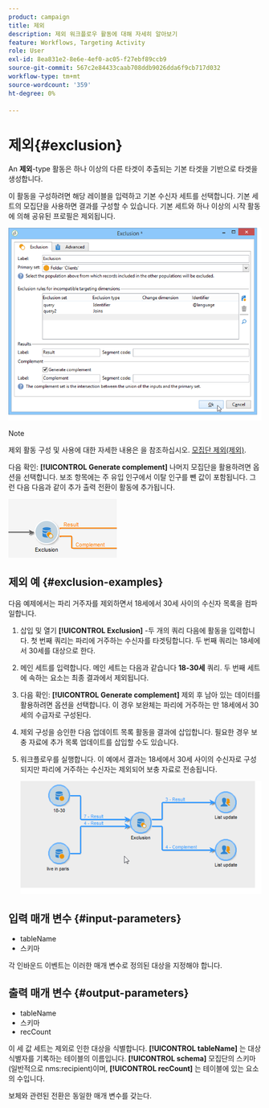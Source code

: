 ```yaml
---
product: campaign
title: 제외
description: 제외 워크플로우 활동에 대해 자세히 알아보기
feature: Workflows, Targeting Activity
role: User
exl-id: 8ea831e2-8e6e-4ef0-ac05-f27ebf89ccb9
source-git-commit: 567c2e84433caab708ddb9026dda6f9cb717d032
workflow-type: tm+mt
source-wordcount: '359'
ht-degree: 0%

---
```


# 제외{#exclusion}



An **제외**-type 활동은 하나 이상의 다른 타겟이 추출되는 기본 타겟을 기반으로 타겟을 생성합니다.

이 활동을 구성하려면 해당 레이블을 입력하고 기본 수신자 세트를 선택합니다. 기본 세트의 모집단을 사용하면 결과를 구성할 수 있습니다. 기본 세트와 하나 이상의 시작 활동에 의해 공유된 프로필은 제외됩니다.

![](assets/s_user_segmentation_exclu.png)

>[!NOTE]
>
>제외 활동 구성 및 사용에 대한 자세한 내용은 을 참조하십시오. [모집단 제외(제외)](targeting-workflows.md#excluding-a-population--exclusion-).

다음 확인: **[!UICONTROL Generate complement]** 나머지 모집단을 활용하려면 옵션을 선택합니다. 보조 항목에는 주 유입 인구에서 이탈 인구를 뺀 값이 포함됩니다. 그런 다음 다음과 같이 추가 출력 전환이 활동에 추가됩니다.

![](assets/s_user_segmentation_exclu_compl.png)

## 제외 예 {#exclusion-examples}

다음 예제에서는 파리 거주자를 제외하면서 18세에서 30세 사이의 수신자 목록을 컴파일합니다.

1. 삽입 및 열기 **[!UICONTROL Exclusion]** -두 개의 쿼리 다음에 활동을 입력합니다. 첫 번째 쿼리는 파리에 거주하는 수신자를 타겟팅합니다. 두 번째 쿼리는 18세에서 30세를 대상으로 한다.
1. 메인 세트를 입력합니다. 메인 세트는 다음과 같습니다 **18-30세** 쿼리. 두 번째 세트에 속하는 요소는 최종 결과에서 제외됩니다.
1. 다음 확인: **[!UICONTROL Generate complement]** 제외 후 남아 있는 데이터를 활용하려면 옵션을 선택합니다. 이 경우 보완체는 파리에 거주하는 만 18세에서 30세의 수급자로 구성된다.
1. 제외 구성을 승인한 다음 업데이트 목록 활동을 결과에 삽입합니다. 필요한 경우 보충 자료에 추가 목록 업데이트를 삽입할 수도 있습니다.
1. 워크플로우를 실행합니다. 이 예에서 결과는 18세에서 30세 사이의 수신자로 구성되지만 파리에 거주하는 수신자는 제외되어 보충 자료로 전송됩니다.

   ![](assets/exclusion_example.png)

## 입력 매개 변수 {#input-parameters}

* tableName
* 스키마

각 인바운드 이벤트는 이러한 매개 변수로 정의된 대상을 지정해야 합니다.

## 출력 매개 변수 {#output-parameters}

* tableName
* 스키마
* recCount

이 세 값 세트는 제외로 인한 대상을 식별합니다. **[!UICONTROL tableName]** 는 대상 식별자를 기록하는 테이블의 이름입니다. **[!UICONTROL schema]** 모집단의 스키마(일반적으로 nms:recipient)이며, **[!UICONTROL recCount]** 는 테이블에 있는 요소의 수입니다.

보체와 관련된 전환은 동일한 매개 변수를 갖는다.
